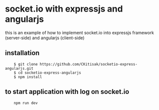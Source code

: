 # socket.io with expressjs and angularjs

this is an example of how to implement socket.io into expressjs framework (server-side) and angularjs (client-side)

## installation
```
    $ git clone https://github.com/CKitisak/socketio-express-angularjs.git
    $ cd socketio-express-angularjs
    $ npm install
```

## to start application with log on socket.io
```
    npm run dev
```
